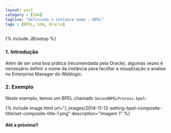 ```yaml
---
layout: post
category : [SOA]
tagline: "Definindo o instance name - BPEL"
tags : [BPEL, SOA, Oracle]
---
```

{% include JB/setup %}

### 1. Introdução

Além de ser uma boa prática (recomendada pela Oracle), algumas vezes é necessário definir o nome da instância para facilitar a visualização e analise no Enterprise Manager do Weblogic.


### 2. Exemplo

Neste exemplo, temos um BPEL chamado `SecondBPELProcess.bpel`:


{% include image.html url="/_images/2014-11-12-setting-bpel-composite-title/set-composite-title-1.png" description="Imagem 1" %}



#### Até a próxima!!
